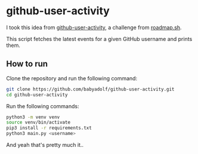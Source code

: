 # github-user-activity
I took this idea from [github-user-activity](https://roadmap.sh/projects/github-user-activity), a challenge from [roadmap.sh](https://roadmap.sh/).

This script fetches the latest events for a given GitHub username and prints them.

## How to run

Clone the repository and run the following command:

```bash
git clone https://github.com/babyadolf/github-user-activity.git
cd github-user-activity
```

Run the following commands:
```bash
python3 -m venv venv
source venv/bin/activate
pip3 install -r requirements.txt
python3 main.py <username>
```

And yeah that's pretty much it..